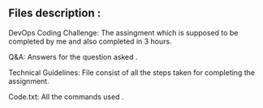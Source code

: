 ## Files description : 

DevOps Coding Challenge: The assingment which is supposed to be completed by me and also completed in 3 hours.

Q&A: Answers for the question asked .

Technical Guidelines: File consist of all the steps taken for completing the assignment.

Code.txt: All the commands used .
